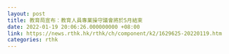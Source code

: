 ```yaml
---
layout: post
title: 教育局宣布：教育人員專業操守議會將於5月結束
date: 2022-01-19 20:06:26.000000000 +08:00
link: https://news.rthk.hk/rthk/ch/component/k2/1629625-20220119.htm
categories: rthk
---
```



